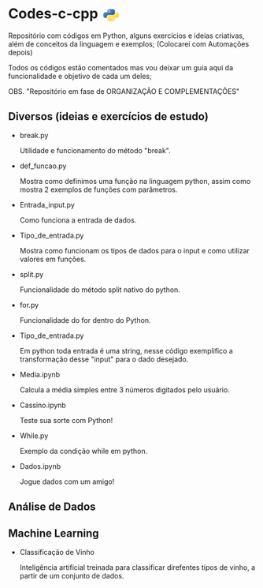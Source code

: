 # Codes-c-cpp <img align="center" alt="Python" height="30" width="40" src="https://raw.githubusercontent.com/devicons/devicon/master/icons/python/python-original.svg">

Repositório com códigos em Python, alguns exercícios e ideias criativas, além de conceitos da linguagem e exemplos; (Colocarei com Automações depois)

Todos os códigos estão comentados mas vou deixar um guia aqui da funcionalidade e objetivo de cada um deles;

OBS. "Repositório em fase de ORGANIZAÇÃO E COMPLEMENTAÇÕES"

## Diversos (ideias e exercícios de estudo)

- break.py

    Utilidade e funcionamento do método "break".

- def_funcao.py

    Mostra como definimos uma função na linguagem python, assim como mostra 2 exemplos de funções com parâmetros.

- Entrada_input.py

    Como funciona a entrada de dados.

- Tipo_de_entrada.py

    Mostra como funcionam os tipos de dados para o input e como utilizar valores em funções.

- split.py

    Funcionalidade do método split nativo do python.

- for.py

    Funcionalidade do for dentro do Python.

- Tipo_de_entrada.py

    Em python toda entrada é uma string, nesse código exemplifico a transformação desse "input" para o dado desejado.

- Media.ipynb

    Calcula a média simples entre 3 números digitados pelo usuário.

- Cassino.ipynb

    Teste sua sorte com Python!

- While.py

    Exemplo da condição while em python.

- Dados.ipynb

    Jogue dados com um amigo!

## Análise de Dados

## Machine Learning 

- Classificação de Vinho

    Inteligência artificial treinada para classificar direfentes tipos de vinho, a partir de um conjunto de dados.